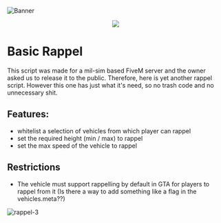 ![Banner](https://github.com/user-attachments/assets/6c10d6c3-2bf3-43b6-a53a-2b18cb04d6e5)


<p align="center">
    <a href="https://discord.gg/hmmM89nCdX">
        <img src="https://img.shields.io/discord/1068573047172374634?style=for-the-badge&logo=discord&labelColor=7289da&logoColor=white&color=2c2f33&label=Discord"/>
    </a>
</p>

# Basic Rappel

This script was made for a mil-sim based FiveM server and the owner asked us to release it to the public. Therefore, here is yet another rappel script. However this one has just what it's need, so no trash code and no unnecessary shit.

## Features:
- whitelist a selection of vehicles from which player can rappel
- set the required height (min / max) to rappel
- set the max speed of the vehicle to rappel

## Restrictions
- The vehicle must support rappelling by default in GTA for players to rappel from it (Is there a way to add something like a flag in the vehicles.meta??)

![rappel-3](https://github.com/user-attachments/assets/b5f2d366-00fd-4f8d-8e0d-1eae78b3547a)
